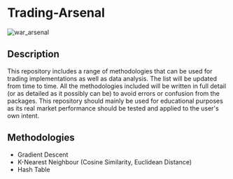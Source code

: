 # Trading-Arsenal

![war_arsenal](https://api.army.mil/e2/c/images/2017/06/02/480322/original.jpg)

## Description
This repository includes a range of methodologies that can be used for trading implementations as well as data analysis. The list will be updated from time to time. 
All the methodologies included will be written in full detail (or as detailed as it possibly can be) to avoid errors or confusion from the packages.
This repository should mainly be used for educational purposes as its real market performance should be tested and applied to the user's own intent.

## Methodologies
- Gradient Descent 
- K-Nearest Neighbour (Cosine Similarity, Euclidean Distance)
- Hash Table
